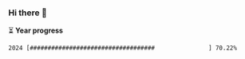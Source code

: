 ### Hi there :wave:

:hourglass_flowing_sand: **Year progress**

```txt
2024 [###################################               ] 70.22%
```
